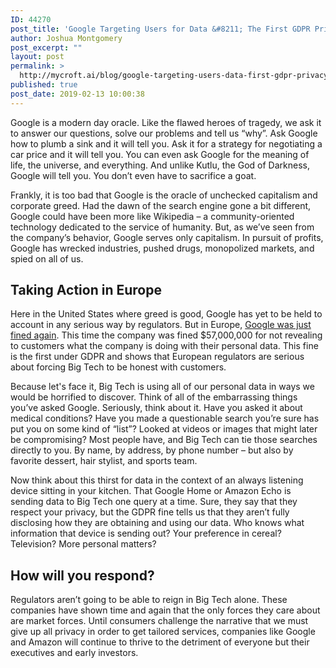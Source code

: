 ```yaml
---
ID: 44270
post_title: 'Google Targeting Users for Data &#8211; The First GDPR Privacy Fine'
author: Joshua Montgomery
post_excerpt: ""
layout: post
permalink: >
  http://mycroft.ai/blog/google-targeting-users-data-first-gdpr-privacy-fine/
published: true
post_date: 2019-02-13 10:00:38
---
```

<span style="font-weight: 400;">Google is a modern day oracle. Like the flawed heroes of tragedy, we ask it to answer our questions, solve our problems and tell us “why”. Ask Google how to plumb a sink and it will tell you. Ask it for a strategy for negotiating a car price and it will tell you. You can even ask Google for the meaning of life, the universe, and everything. And unlike Kutlu, the God of Darkness, Google will tell you. You don’t even have to sacrifice a goat.</span>

<span style="font-weight: 400;">Frankly, it is too bad that Google is the oracle of unchecked capitalism and corporate greed. Had the dawn of the search engine gone a bit different, Google could have been more like Wikipedia – a community-oriented technology dedicated to the service of humanity. But, as we’ve seen from the company’s behavior, Google serves only capitalism. In pursuit of profits, Google has wrecked industries, pushed drugs, monopolized markets, and spied on all of us.</span>
<h2>Taking Action in Europe</h2>
<span style="font-weight: 400;">Here in the United States where greed is good, Google has yet to be held to account in any serious way by regulators. But in Europe, </span><a href="https://techcrunch.com/2019/01/21/french-data-protection-watchdog-fines-google-57-million-under-the-gdpr/"><span style="font-weight: 400;">Google was just fined again</span></a><span style="font-weight: 400;">. This time the company was fined $57,000,000 for not revealing to customers what the company is doing with their personal data. This fine is the first under GDPR and shows that European regulators are serious about forcing Big Tech to be honest with customers.</span>

<span style="font-weight: 400;">Because let's face it, Big Tech is using all of our personal data in ways we would be horrified to discover. Think of all of the embarrassing things you’ve asked Google. Seriously, think about it. Have you asked it about medical conditions? Have you made a questionable search you’re sure has put you on some kind of “list”? Looked at videos or images that might later be compromising? Most people have, and Big Tech can tie those searches directly to you. By name, by address, by phone number – but also by favorite dessert, hair stylist, and sports team.</span>

<span style="font-weight: 400;">Now think about this thirst for data in the context of an always listening device sitting in your kitchen. That Google Home or Amazon Echo is sending data to Big Tech one query at a time. Sure, they say that they respect your privacy, but the GDPR fine tells us that they aren’t fully disclosing how they are obtaining and using our data. Who knows what information that device is sending out? Your preference in cereal? Television? More personal matters?</span>
<h2>How will you respond?</h2>
<span style="font-weight: 400;">Regulators aren’t going to be able to reign in Big Tech alone. These companies have shown time and again that the only forces they care about are market forces. Until consumers challenge the narrative that we must give up all privacy in order to get tailored services, companies like Google and Amazon will continue to thrive to the detriment of everyone but their executives and early investors.</span>